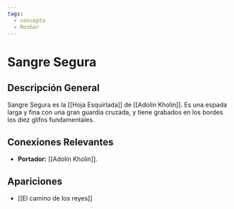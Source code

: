 ```yaml
---
tags:
  - concepto
  - Roshar
---
```


# Sangre Segura

## Descripción General
Sangre Segura es la [[Hoja Esquirlada]] de [[Adolin Kholin]]. Es una espada larga y fina con una gran guardia cruzada, y tiene grabados en los bordes los diez glifos fundamentales.

## Conexiones Relevantes
* **Portador:** [[Adolin Kholin]].

## Apariciones
* [[El camino de los reyes]]
